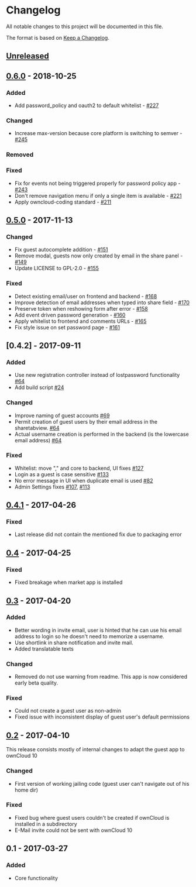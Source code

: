 # Changelog

All notable changes to this project will be documented in this file.

The format is based on [Keep a Changelog](http://keepachangelog.com/en/1.0.0/).

## [Unreleased]

## [0.6.0] - 2018-10-25
### Added
- Add password_policy and oauth2 to default whitelist - [#227](https://github.com/owncloud/guests/issues/227)
### Changed
- Increase max-version because core platform is switching to semver - [#245](https://github.com/owncloud/guests/pull/245)
### Removed
### Fixed
- Fix for events not being triggered properly for password policy app - [#243](https://github.com/owncloud/guests/pull/243)
- Don't remove navigation menu if only a single item is available - [#221](https://github.com/owncloud/guests/issues/221)
- Apply owncloud-coding standard - [#211](https://github.com/owncloud/guests/issues/211)

## [0.5.0] - 2017-11-13
### Changed
- Fix guest autocomplete addition - [#151](https://github.com/owncloud/guests/issues/151)
- Remove modal, guests now only created by email in the share panel - [#149](https://github.com/owncloud/guests/issues/149)
- Update LICENSE to GPL-2.0 - [#155](https://github.com/owncloud/guests/issues/155)

### Fixed
- Detect existing email/user on frontend and backend - [#168](https://github.com/owncloud/guests/issues/168)
- Improve detection of email addresses when typed into share field - [#170](https://github.com/owncloud/guests/issues/170)
- Preserve token when reshowing form after error - [#158](https://github.com/owncloud/guests/issues/158)
- Add event driven password generation - [#160](https://github.com/owncloud/guests/issues/160)
- Apply whitelist to frontend and comments URLs - [#165](https://github.com/owncloud/guests/issues/165)
- Fix style issue on set password page - [#161](https://github.com/owncloud/guests/issues/161)

## [0.4.2] - 2017-09-11
### Added
- Use new registration controller instead of lostpassword functionality [\#64](https://github.com/owncloud/guests/issues/64)
- Add build script [\#24](https://github.com/owncloud/guests/issues/24)

### Changed
- Improve naming of guest accounts [\#69](https://github.com/owncloud/guests/issues/69)
- Permit creation of guest users by their email address in the sharetabview. [\#64](https://github.com/owncloud/guests/issues/64)
- Actual username creation is performed in the backend (is the lowercase email address) [\#64](https://github.com/owncloud/guests/issues/64)

### Fixed
- Whitelist: move "," and core to backend, UI fixes [\#127](https://github.com/owncloud/guests/pull/127)
- Login as a guest is case sensitive [\#133](https://github.com/owncloud/guests/issues/133)
- No error message in UI when duplicate email is used [\#82](https://github.com/owncloud/guests/issues/82)
- Admin Settings fixes [\#107](https://github.com/owncloud/guests/issues/107), [\#113](https://github.com/owncloud/guests/issues/113)

## [0.4.1] - 2017-04-26

### Fixed
- Last release did not contain the mentioned fix due to packaging error

## [0.4] - 2017-04-25

### Fixed
- Fixed breakage when market app is installed

## [0.3] - 2017-04-20

### Added
- Better wording in invite email, user is hinted that he can use his email address to login so he doesn't need to memorize a username.
- Use shortlink in share notification and invite mail.
- Added translatable texts

### Changed
- Removed do not use warning from readme. This app is now considered early beta quality.

### Fixed
- Could not create a guest user as non-admin
- Fixed issue with inconsistent display of guest user's default permissions

## [0.2] - 2017-04-10

This release consists mostly of internal changes to adapt the guest app to ownCloud 10

### Changed
- First version of working jailing code (guest user can't navigate out of his home dir)

### Fixed
- Fixed bug where guest users couldn't be created if ownCloud is installed in a subdirectory
- E-Mail invite could not be sent with ownCloud 10

## 0.1 - 2017-03-27

### Added
- Core functionality

[Unreleased]: https://github.com/owncloud/guests/compare/v0.6.0...master
[0.6.0]: https://github.com/owncloud/guests/compare/v0.5.0...v0.6.0
[0.5.0]: https://github.com/owncloud/guests/compare/v0.4.1...v0.5.0
[0.4.1]: https://github.com/owncloud/guests/compare/v.0.4...v0.4.1
[0.4]: https://github.com/owncloud/guests/compare/v0.3...v.0.4
[0.3]: https://github.com/owncloud/guests/compare/v0.2...v0.3
[0.2]: https://github.com/owncloud/guests/compare/v0.1...v0.2
